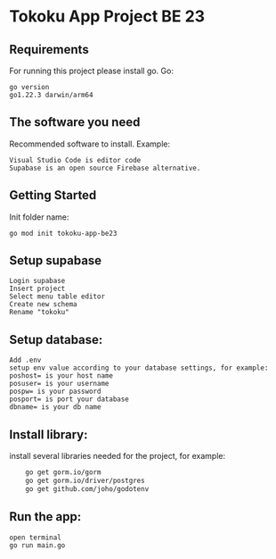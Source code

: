 # Tokoku App Project BE 23

## Requirements
For running this project please install go. Go:
```
go version
go1.22.3 darwin/arm64
```

## The software you need
Recommended software to install. Example:
```
Visual Studio Code is editor code
Supabase is an open source Firebase alternative.
```

## Getting Started
Init folder name:
```
go mod init tokoku-app-be23
```

## Setup supabase
```
Login supabase
Insert project
Select menu table editor
Create new schema
Rename "tokoku"
```

## Setup database:
```
Add .env
setup env value according to your database settings, for example:
poshost= is your host name
posuser= is your username
pospw= is your password
posport= is port your database
dbname= is your db name
```

## Install library:
install several libraries needed for the project, for example:

```bash
    go get gorm.io/gorm
    go get gorm.io/driver/postgres
    go get github.com/joho/godotenv
```

## Run the app:
```
open terminal
go run main.go
```